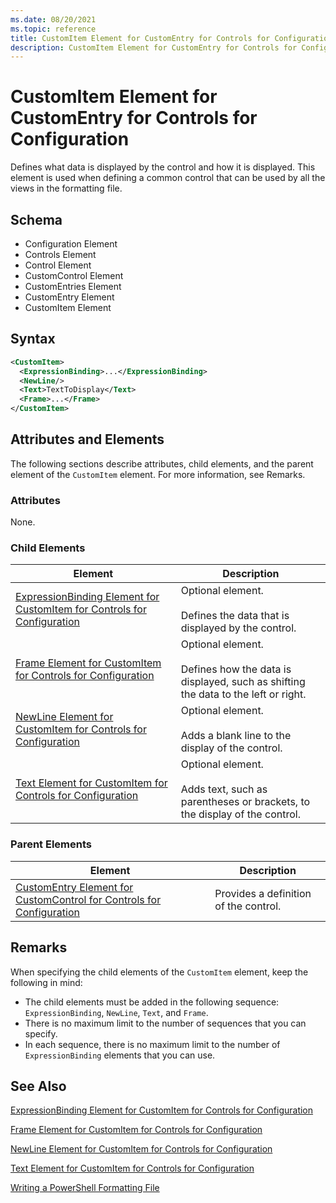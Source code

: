 ```yaml
---
ms.date: 08/20/2021
ms.topic: reference
title: CustomItem Element for CustomEntry for Controls for Configuration
description: CustomItem Element for CustomEntry for Controls for Configuration
---
```

# CustomItem Element for CustomEntry for Controls for Configuration

Defines what data is displayed by the control and how it is displayed. This element is used when
defining a common control that can be used by all the views in the formatting file.

## Schema

- Configuration Element
- Controls Element
- Control Element
- CustomControl Element
- CustomEntries Element
- CustomEntry Element
- CustomItem Element

## Syntax

```xml
<CustomItem>
  <ExpressionBinding>...</ExpressionBinding>
  <NewLine/>
  <Text>TextToDisplay</Text>
  <Frame>...</Frame>
</CustomItem>
```

## Attributes and Elements

The following sections describe attributes, child elements, and the parent element of the
`CustomItem` element. For more information, see Remarks.

### Attributes

None.

### Child Elements

|Element|Description|
|-------------|-----------------|
|[ExpressionBinding Element for CustomItem for Controls for Configuration](./expressionbinding-element-for-customitem-for-controls-for-configuration-format.md)|Optional element.<br /><br /> Defines the data that is displayed by the control.|
|[Frame Element for CustomItem for Controls for Configuration](./frame-element-for-customitem-for-controls-for-configuration-format.md)|Optional element.<br /><br /> Defines how the data is displayed, such as shifting the data to the left or right.|
|[NewLine Element for CustomItem for Controls for Configuration](./newline-element-for-customitem-for-controls-for-configuration-format.md)|Optional element.<br /><br /> Adds a blank line to the display of the control.|
|[Text Element for CustomItem for Controls for Configuration](./text-element-for-customitem-for-controls-for-configuration-format.md)|Optional element.<br /><br /> Adds text, such as parentheses or brackets, to the display of the control.|

### Parent Elements

|Element|Description|
|-------------|-----------------|
|[CustomEntry Element for CustomControl for Controls for Configuration](./customentry-element-for-customcontrol-for-controls-for-configuration-format.md)|Provides a definition of the control.|

## Remarks

When specifying the child elements of the `CustomItem` element, keep the following in mind:

- The child elements must be added in the following sequence: `ExpressionBinding`, `NewLine`,
  `Text`, and `Frame`.
- There is no maximum limit to the number of sequences that you can specify.
- In each sequence, there is no maximum limit to the number of `ExpressionBinding` elements that you
  can use.

## See Also

[ExpressionBinding Element for CustomItem for Controls for Configuration](./expressionbinding-element-for-customitem-for-controls-for-configuration-format.md)

[Frame Element for CustomItem for Controls for Configuration](./frame-element-for-customitem-for-controls-for-configuration-format.md)

[NewLine Element for CustomItem for Controls for Configuration](./newline-element-for-customitem-for-controls-for-configuration-format.md)

[Text Element for CustomItem for Controls for Configuration](./text-element-for-customitem-for-controls-for-configuration-format.md)

[Writing a PowerShell Formatting File](./writing-a-powershell-formatting-file.md)
